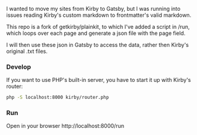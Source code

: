 I wanted to move my sites from Kirby to Gatsby, but I was running into issues reading Kirby's custom markdown to frontmatter's valid markdown.

This repo is a fork of getkirby/plainkit, to which I've added a script in /run, which loops over each page and generate a json file with the page field.

I will then use these json in Gatsby to access the data, rather then Kirby's original .txt files.

### Develop

If you want to use PHP's built-in server, you have to start it up with Kirby's router:

```sh
php -S localhost:8000 kirby/router.php
```

### Run

Open in your browser http://localhost:8000/run
